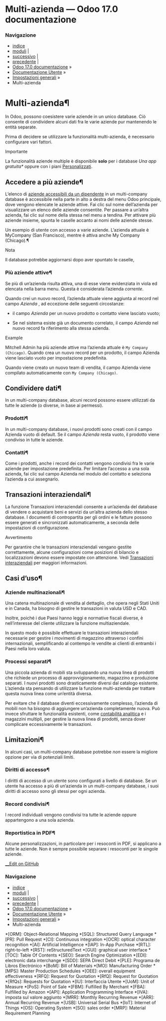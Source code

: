 # Multi-azienda — Odoo 17.0 documentazione

### Navigazione

  * [indice](../../genindex.html "Indice generale")
  * [moduli](../../py-modindex.html "Indice del modulo Python") |
  * [successivo](iot.html "Internet delle cose \(IoT\)") |
  * [precedente](companies/email_template.html "Modelli e-mail") |
  * [Odoo 17.0 documentazione](../../index-2.html) »
  * [Documentazione Utente](../../applications.html) »
  * [Impostazioni generali](../general.html) »
  * Multi-azienda



# Multi-azienda¶

In Odoo, possono coesistere varie aziende in un unico database. Ciò consente di condividere alcuni dati fra le varie aziende pur mantenendo le entità separate.

Prima di decidere se utilizzare la funzionalità multi-azienda, è necessario configurare vari fattori.

Importante

La funzionalità aziende multiple è disponibile **solo** per i database _Una app gratuita*_ oppure con i piani [Personalizzati](https://www.odoo.com/pricing-plan).

## Accedere a più aziende¶

L’elenco di [aziende accessibili da un dipendente](companies.html#general-employee-access) in un multi-company database è accessibile nella parte in alto a destra del menu Odoo principale, dove vengono elencate le aziende attive. Fai clic sul nome dell’azienda per visualizzare un elenco delle aziende consentite. Per passare a un’altra azienda, fai clic sul nome della stessa nel menu a tendina. Per attivare più aziende insieme, spunta le caselle accanto ai nomi delle aziende stesse.

Un esempio di utente con accesso a varie aziende. L’azienda attuale è MyCompany (San Francisco), mentre è attiva anche My Company (Chicago).¶

Nota

Il database potrebbe aggiornarsi dopo aver spuntato le caselle,

### Più aziende attive¶

Se più di un’azienda risulta attiva, una di esse viene evidenziata in viola ed elencata nella barra menu. Questa è considerata l’azienda _corrente_.

Quando crei un nuovo record, l’azienda attuale viene aggiunta al record nel campo _Azienda_ , ad eccezione delle seguenti circostanze:

  * il campo _Azienda_ per un nuovo prodotto o contatto viene lasciato vuoto;

  * Se nel sistema esiste già un documento correlato, il campo _Azienda_ nel nuovo record fa riferimento alla stessa azienda.




Example

Mitchell Admin ha più aziende attive ma l’azienda attuale è `My Company (Chicago)`. Quando crea un nuovo record per un prodotto, il campo Azienda viene lasciato vuoto per impostazione predefinita.

Quando viene creato un nuovo team di vendita, il campo Azienda viene compilato automaticamente con `My Company (Chicago)`.

## Condividere dati¶

In un multi-company database, alcuni record possono essere utilizzati da tutte le aziende (o diverse, in base ai permessi).

### Prodotti¶

In un multi-company database, i nuovi prodotti sono creati con il campo Azienda vuoto di default. Se il campo _Azienda_ resta vuoto, il prodotto viene condiviso in tutte le aziende.

### Contatti¶

Come i prodotti, anche i record dei contatti vengono condivisi fra le varie aziende per impostazione predefinita. Per limitare l’accesso a una sola azienda, fai clic sul campo Azienda nel modulo del contatto e seleziona l’azienda a cui assegnarlo.

## Transazioni interaziendali¶

La funzione Transazioni interaziendali consente a un’azienda del database di vendere o acquistare beni e servizi da un’altra azienda dello stesso database. I documenti di contropartita per gli ordini e le fatture possono essere generati e sincronizzati automaticamente, a seconda delle impostazioni di configurazione.

Avvertimento

Per garantire che le transazioni interaziendali vengano gestite correttamente, alcune configurazioni come posizioni di bilancio e localizzazioni devono essere impostate con attenzione. Vedi [Transazioni interaziendali](companies.html#general-inter-company) per maggiori informazioni.

## Casi d’uso¶

### Aziende multinazionali¶

Una catena multinazionale di vendita al dettaglio, che opera negli Stati Uniti e in Canada, ha bisogno di gestire le transazioni in valuta USD e CAD.

Inoltre, poiché i due Paesi hanno leggi e normative fiscali diverse, è nell’interesse del cliente utilizzare la funzione multiaziendale.

In questo modo è possibile effettuare le transazioni interaziendali necessarie per gestire i movimenti di magazzino attraverso i confini internazionali, semplificando al contempo le vendite ai clienti di entrambi i Paesi nella loro valuta.

### Processi separati¶

Una piccola azienda di mobili sta sviluppando una nuova linea di prodotti che richiede un processo di approvvigionamento, magazzino e produzione separati. I nuovi prodotti sono drasticamente diversi dal catalogo esistente. L’azienda sta pensando di utilizzare la funzione multi-azienda per trattare questa nuova linea come un’entità diversa.

Per evitare che il database diventi eccessivamente complesso, l’azienda di mobili non ha bisogno di aggiungere un’azienda completamente nuova. Può invece sfruttare le funzionalità esistenti, come [contabilità analitica](../finance/accounting/reporting/analytic_accounting.html) e i magazzini multipli, per gestire la nuova linea di prodotti, senza dover complicare eccessivamente le transazioni.

## Limitazioni¶

In alcuni casi, un multi-company database potrebbe _non_ essere la migliore opzione per via di potenziali limiti.

### Diritti di accesso¶

I diritti di accesso di un utente sono configurati a livello di database. Se un utente ha accesso a più di un’azienda in un multi-company database, i suoi diritti di accesso sono gli stessi per ogni azienda.

### Record condivisi¶

I record individuali vengono condivisi tra tutte le aziende oppure appartengono a una sola azienda.

### Reportistica in PDF¶

Alcune personalizzazioni, in particolare per i resoconti in PDF, si applicano a tutte le aziende. Non è sempre possibile separare i resoconti per le singole aziende.

[ __Edit on GitHub](https://github.com/odoo/documentation/edit/17.0/content/applications/general/multi_company.rst)

### Navigazione

  * [indice](../../genindex.html "Indice generale")
  * [moduli](../../py-modindex.html "Indice del modulo Python") |
  * [successivo](iot.html "Internet delle cose \(IoT\)") |
  * [precedente](companies/email_template.html "Modelli e-mail") |
  * [Odoo 17.0 documentazione](../../index-2.html) »
  * [Documentazione Utente](../../applications.html) »
  * [Impostazioni generali](../general.html) »
  * Multi-azienda


  *[ORM]: Object-Relational Mapping
  *[SQL]: Structured Query Language
  *[PR]: Pull Request
  *[CI]: Continuous integration
  *[OCR]: optical character recognition
  *[AI]: Artificial Intelligence
  *[IAP]: In-App Purchase
  *[RTL]: right-to-left
  *[RST]: reStructuredText
  *[GUI]: graphical user interface
  *[TOC]: Table Of Contents
  *[SEO]: Search Engine Optimization
  *[EDI]: electronic data interchange
  *[SDD]: SEPA Direct Debit
  *[PLE]: Programa de Libros Electrónico
  *[BoM]: Bill of Materials
  *[MO]: Manufacturing Order
  *[MPS]: Master Production Schedules
  *[OEE]: overall equipment effectiveness
  *[RFQ]: Request for Quotation
  *[RfQ]: Request for Quotation
  *[RfQs]: Requests for Quotation
  *[IU]: Interfaccia Utente
  *[UoM]: Unit of Measure
  *[PoS]: Point of Sale
  *[FBM]: Fulfilled By Merchant
  *[FBA]: Fulfilled by Amazon
  *[API]: Application Programming Interface
  *[IVA]: imposta sul valore aggiunto
  *[MRR]: Monthly Recurring Revenue
  *[ARR]: Annual Recurring Revenue
  *[USB]: Universal Serial Bus
  *[IoT]: Internet of Things
  *[OS]: Operating System
  *[SO]: sales order
  *[MRP]: Material Requirement Planning